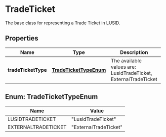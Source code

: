 

# TradeTicket

The base class for representing a Trade Ticket in LUSID.

## Properties

| Name | Type | Description | Notes |
|------------ | ------------- | ------------- | -------------|
|**tradeTicketType** | [**TradeTicketTypeEnum**](#TradeTicketTypeEnum) | The available values are: LusidTradeTicket, ExternalTradeTicket |  |



## Enum: TradeTicketTypeEnum

| Name | Value |
|---- | -----|
| LUSIDTRADETICKET | &quot;LusidTradeTicket&quot; |
| EXTERNALTRADETICKET | &quot;ExternalTradeTicket&quot; |



